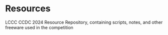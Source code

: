 # Resources
LCCC CCDC 2024 Resource Repository, containing scripts, notes, and other freeware used in the competition
